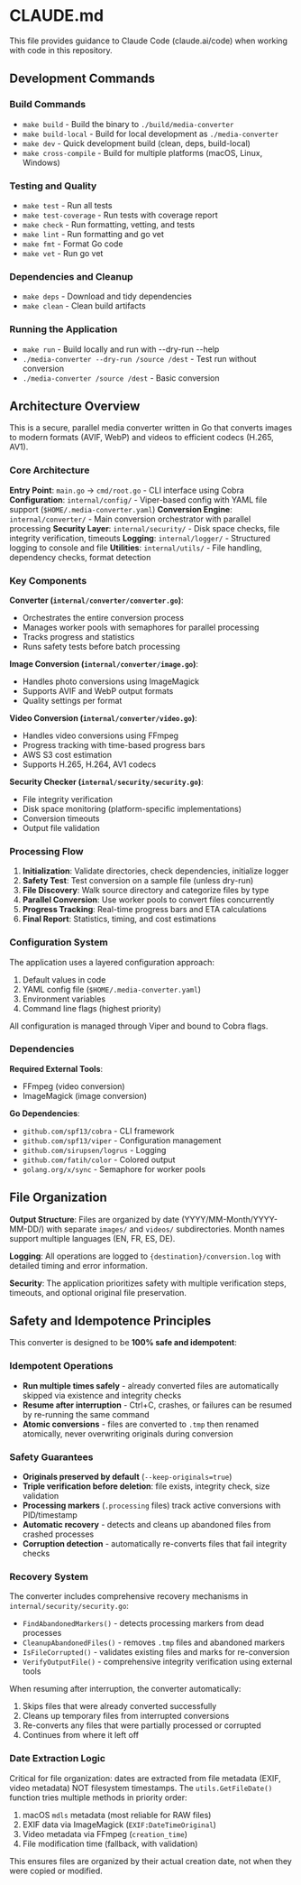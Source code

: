 # CLAUDE.md

This file provides guidance to Claude Code (claude.ai/code) when working with code in this repository.

## Development Commands

### Build Commands
- `make build` - Build the binary to `./build/media-converter`
- `make build-local` - Build for local development as `./media-converter`
- `make dev` - Quick development build (clean, deps, build-local)
- `make cross-compile` - Build for multiple platforms (macOS, Linux, Windows)

### Testing and Quality
- `make test` - Run all tests
- `make test-coverage` - Run tests with coverage report
- `make check` - Run formatting, vetting, and tests
- `make lint` - Run formatting and go vet
- `make fmt` - Format Go code
- `make vet` - Run go vet

### Dependencies and Cleanup
- `make deps` - Download and tidy dependencies
- `make clean` - Clean build artifacts

### Running the Application
- `make run` - Build locally and run with --dry-run --help
- `./media-converter --dry-run /source /dest` - Test run without conversion
- `./media-converter /source /dest` - Basic conversion

## Architecture Overview

This is a secure, parallel media converter written in Go that converts images to modern formats (AVIF, WebP) and videos to efficient codecs (H.265, AV1).

### Core Architecture

**Entry Point**: `main.go` → `cmd/root.go` - CLI interface using Cobra
**Configuration**: `internal/config/` - Viper-based config with YAML file support (`$HOME/.media-converter.yaml`)
**Conversion Engine**: `internal/converter/` - Main conversion orchestrator with parallel processing
**Security Layer**: `internal/security/` - Disk space checks, file integrity verification, timeouts
**Logging**: `internal/logger/` - Structured logging to console and file
**Utilities**: `internal/utils/` - File handling, dependency checks, format detection

### Key Components

**Converter (`internal/converter/converter.go`)**:
- Orchestrates the entire conversion process
- Manages worker pools with semaphores for parallel processing
- Tracks progress and statistics
- Runs safety tests before batch processing

**Image Conversion (`internal/converter/image.go`)**:
- Handles photo conversions using ImageMagick
- Supports AVIF and WebP output formats
- Quality settings per format

**Video Conversion (`internal/converter/video.go`)**:
- Handles video conversions using FFmpeg
- Progress tracking with time-based progress bars
- AWS S3 cost estimation
- Supports H.265, H.264, AV1 codecs

**Security Checker (`internal/security/security.go`)**:
- File integrity verification
- Disk space monitoring (platform-specific implementations)
- Conversion timeouts
- Output file validation

### Processing Flow

1. **Initialization**: Validate directories, check dependencies, initialize logger
2. **Safety Test**: Test conversion on a sample file (unless dry-run)
3. **File Discovery**: Walk source directory and categorize files by type
4. **Parallel Conversion**: Use worker pools to convert files concurrently
5. **Progress Tracking**: Real-time progress bars and ETA calculations
6. **Final Report**: Statistics, timing, and cost estimations

### Configuration System

The application uses a layered configuration approach:
1. Default values in code
2. YAML config file (`$HOME/.media-converter.yaml`)
3. Environment variables
4. Command line flags (highest priority)

All configuration is managed through Viper and bound to Cobra flags.

### Dependencies

**Required External Tools**:
- FFmpeg (video conversion)
- ImageMagick (image conversion)

**Go Dependencies**:
- `github.com/spf13/cobra` - CLI framework
- `github.com/spf13/viper` - Configuration management
- `github.com/sirupsen/logrus` - Logging
- `github.com/fatih/color` - Colored output
- `golang.org/x/sync` - Semaphore for worker pools

## File Organization

**Output Structure**: Files are organized by date (YYYY/MM-Month/YYYY-MM-DD/) with separate `images/` and `videos/` subdirectories. Month names support multiple languages (EN, FR, ES, DE).

**Logging**: All operations are logged to `{destination}/conversion.log` with detailed timing and error information.

**Security**: The application prioritizes safety with multiple verification steps, timeouts, and optional original file preservation.

## Safety and Idempotence Principles

This converter is designed to be **100% safe and idempotent**:

### Idempotent Operations
- **Run multiple times safely** - already converted files are automatically skipped via existence and integrity checks
- **Resume after interruption** - Ctrl+C, crashes, or failures can be resumed by re-running the same command
- **Atomic conversions** - files are converted to `.tmp` then renamed atomically, never overwriting originals during conversion

### Safety Guarantees
- **Originals preserved by default** (`--keep-originals=true`)
- **Triple verification before deletion**: file exists, integrity check, size validation
- **Processing markers** (`.processing` files) track active conversions with PID/timestamp
- **Automatic recovery** - detects and cleans up abandoned files from crashed processes
- **Corruption detection** - automatically re-converts files that fail integrity checks

### Recovery System
The converter includes comprehensive recovery mechanisms in `internal/security/security.go`:
- `FindAbandonedMarkers()` - detects processing markers from dead processes  
- `CleanupAbandonedFiles()` - removes `.tmp` files and abandoned markers
- `IsFileCorrupted()` - validates existing files and marks for re-conversion
- `VerifyOutputFile()` - comprehensive integrity verification using external tools

When resuming after interruption, the converter automatically:
1. Skips files that were already converted successfully
2. Cleans up temporary files from interrupted conversions  
3. Re-converts any files that were partially processed or corrupted
4. Continues from where it left off

### Date Extraction Logic
Critical for file organization: dates are extracted from file metadata (EXIF, video metadata) NOT filesystem timestamps. The `utils.GetFileDate()` function tries multiple methods in priority order:
1. macOS `mdls` metadata (most reliable for RAW files)
2. EXIF data via ImageMagick (`EXIF:DateTimeOriginal`)
3. Video metadata via FFmpeg (`creation_time`)
4. File modification time (fallback, with validation)

This ensures files are organized by their actual creation date, not when they were copied or modified.